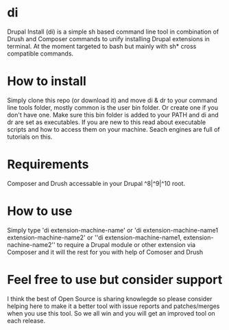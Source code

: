 # di
Drupal Install (di) is a simple sh based command line tool in combination of Drush and Composer commands to unify installing Drupal extensions in terminal. At the moment targeted to bash but mainly with sh* cross compatible commands.

# How to install
Simply clone this repo (or download it) and move di & dr to your command line tools folder, mostly common is the user bin folder. Or create one if you don't have one. Make sure this bin folder is added to your PATH and di and dr are set as executables. If you are new to this read about executable scripts and how to access them on your machine. Seach engines are full of tutorials on this.

# Requirements
Composer and Drush accessable in your Drupal ^8|^9|^10 root.

# How to use
Simply type 'di extension-machine-name' or 'di extension-machine-name1 extension-machine-name2' or ''di extension-machine-name1, extension-nachine-name2'' to require a Drupal module or other extension via Composer and it will the rest for you with help of Comoser and Drush

# Feel free to use but consider support
I think the best of Open Source is sharing knowlegde so please consider helping here to make it a better tool with issue reports and patches/merges when you use this tool. So we all win and you will get an improved tool on each release.
